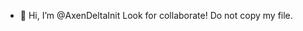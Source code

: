 - 👋 Hi, I’m @AxenDeltaInit
Look for collaborate!
Do not copy my file.

<!---
AxenDeltaInit/AxenDeltaInit is a ✨ special ✨ repository because its `README.md` (this file) appears on your GitHub profile.
You can click the Preview link to take a look at your changes.
--->
